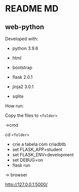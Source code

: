 # README MD

## web-python

Developed with:

* python 3.9.6
* html

* bootstrap
* flask 2.0.1

* jinja2 3.0.1
* sqlite

How run:

Copy the files to `<folder>`

->cmd

cd `<folder>`

* crie a tabela com criadbtb
* set FLASK_APP=student
* set FLASK_ENV=development
* set DEBUG=on
* flask run

-> browser

http://127.0.0.1:5000/
